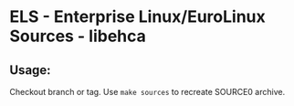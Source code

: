 # ELS - Enterprise Linux/EuroLinux Sources - libehca
 
## Usage:
  Checkout branch or tag. Use `make sources` to recreate  SOURCE0 archive.
